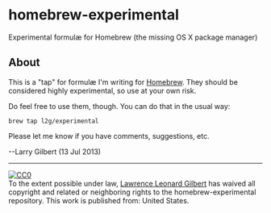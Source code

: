 homebrew-experimental
=====================

Experimental formulæ for Homebrew (the missing OS X package manager)

About
-----

This is a "tap" for formulæ I'm writing for [Homebrew](http://brew.sh/).
They should be considered highly experimental, so use at your own risk.

Do feel free to use them, though. You can do that in the usual way:

    brew tap l2g/experimental

Please let me know if you have comments, suggestions, etc.

--Larry Gilbert (13 Jul 2013)

----
<p xmlns:dct="http://purl.org/dc/terms/"
xmlns:vcard="http://www.w3.org/2001/vcard-rdf/3.0#">
  <a rel="license"
     href="http://creativecommons.org/publicdomain/zero/1.0/">
    <img src="http://i.creativecommons.org/p/zero/1.0/88x31.png"
style="border-style: none;" alt="CC0" />
  </a>
  <br />
  To the extent possible under law,
  <a rel="dct:publisher"
     href="http://l2g.github.io">
    <span property="dct:title">Lawrence Leonard Gilbert</span></a>
  has waived all copyright and related or neighboring rights to the
  <span property="dct:title">homebrew-experimental repository</span>.
This work is published from:
<span property="vcard:Country" datatype="dct:ISO3166"
      content="US" about="http://l2g.github.io">
  United States</span>.
</p>
